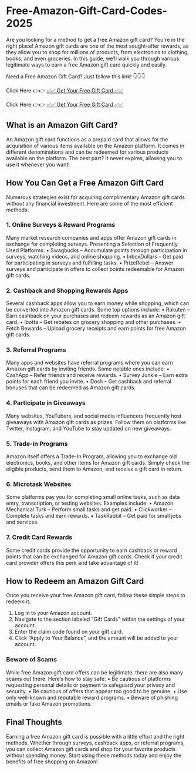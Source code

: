 # Free-Amazon-Gift-Card-Codes-2025
Are you looking for a method to get a free Amazon gift card? You're in the right place! Amazon gift cards are one of the most sought-after rewards, as they allow you to shop for millions of products, from electronics to clothing, books, and even groceries. In this guide, we’ll walk you through various legitimate ways to earn a free Amazon gift card quickly and easily.

Need a Free Amazon Gift Card? Just follow this link! 👇👇👇

Click Here 👉👉 [✅✅ Get Your Free Gift Card ✅✅](https://www.topfreegiftcard.com/mshejclk/mshejcl003/amztfgc.html)

Click Here 👉👉 [✅✅ Get Your Free Gift Card ✅✅](https://www.topfreegiftcard.com/mshejclk/mshejcl003/amztfgc.html)

## What is an Amazon Gift Card?

An Amazon gift card functions as a prepaid card that allows for the acquisition of various items available on the Amazon platform. It comes in different denominations and can be redeemed for various products available on the platform. The best part? It never expires, allowing you to use it whenever you want!

## How You Can Get a Free Amazon Gift Card

Numerous strategies exist for acquiring complimentary Amazon gift cards without any financial investment. Here are some of the most efficient methods:

### 1. Online Surveys & Reward Programs

Many market research companies and apps offer Amazon gift cards in exchange for completing surveys. Presenting a Selection of Frequently Used Platforms:
•	Swagbucks – Accumulate points through participation in surveys, watching videos, and online shopping.
•	InboxDollars – Get paid for participating in surveys and fulfilling tasks.
•	PrizeRebel – Answer surveys and participate in offers to collect points redeemable for Amazon gift cards.

### 2. Cashback and Shopping Rewards Apps

Several cashback apps allow you to earn money while shopping, which can be converted into Amazon gift cards. Some top options include:
•	Rakuten – Earn cashback on your purchases and redeem rewards as an Amazon gift card.
•	Ibotta – Get rebates on grocery shopping and other purchases.
•	Fetch Rewards – Upload grocery receipts and earn points for free Amazon gift cards.

### 3. Referral Programs

Many apps and websites have referral programs where you can earn Amazon gift cards by inviting friends. Some notable ones include:
•	CashApp – Refer friends and receive rewards.
•	Survey Junkie – Earn extra points for each friend you invite.
•	Dosh – Get cashback and referral bonuses that can be redeemed as Amazon gift cards.

### 4. Participate in Giveaways

Many websites, YouTubers, and social media influencers frequently host giveaways with Amazon gift cards as prizes. Follow them on platforms like Twitter, Instagram, and YouTube to stay updated on new giveaways.

### 5. Trade-in Programs

Amazon itself offers a Trade-In Program, allowing you to exchange old electronics, books, and other items for Amazon gift cards. Simply check the eligible products, send them to Amazon, and receive a gift card in return.

### 6. Microtask Websites

Some platforms pay you for completing small online tasks, such as data entry, transcription, or testing websites. Examples include:
•	Amazon Mechanical Turk – Perform small tasks and get paid.
•	Clickworker – Complete tasks and earn rewards.
•	TaskRabbit – Get paid for small jobs and services.

### 7. Credit Card Rewards

Some credit cards provide the opportunity to earn cashback or reward points that can be exchanged for Amazon gift cards. Check if your credit card provider offers this perk and take advantage of it!

## How to Redeem an Amazon Gift Card

Once you receive your free Amazon gift card, follow these simple steps to redeem it:
1.	Log in to your Amazon account.
2.	Navigate to the section labeled "Gift Cards" within the settings of your account.
3.	Enter the claim code found on your gift card.
4.	Click “Apply to Your Balance”, and the amount will be added to your account.

### Beware of Scams

While free Amazon gift card offers can be legitimate, there are also many scams out there. Here’s how to stay safe:
•	Be cautious of platforms requesting personal details or payment to safeguard your privacy and security.
•	Be cautious of offers that appear too good to be genuine.
•	Use only well-known and reputable reward programs.
•	Beware of phishing emails or fake Amazon promotions.
## Final Thoughts

Earning a free Amazon gift card is possible with a little effort and the right methods. Whether through surveys, cashback apps, or referral programs, you can collect Amazon gift cards and shop for your favorite products without spending money. Start using these methods today and enjoy the benefits of free shopping on Amazon!
